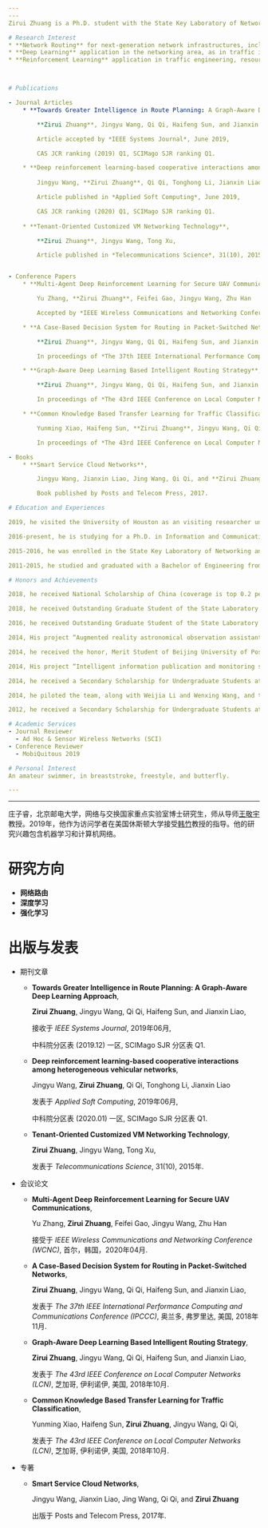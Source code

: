 ```yaml
---
---
Zirui Zhuang is a Ph.D. student with the State Key Laboratory of Networking and Switching Technology at Beijing University of Posts and Telecommunications under guidance of Professor [Jingyu Wang](https://teacher.bupt.edu.cn/wangjingyu/en/lwcg/59169/list/index.htm). In 2019, he went the University of Houston as a visiting researcher under the supervision of Professor [Zhu Han](http://www2.egr.uh.edu/~zhan2/). His research interests include Machine Learning and Computer Networks. 

# Research Interest
* **Network Routing** for next-generation network infrastructures, including but not limited to software-defined networks, using Artificial Intelligence techniques. This scenario is also known as Knowledge-Defined Networking.
* **Deep Learning** application in the networking area, as in traffic identification, prediction, and topology-centric, networking related data analysis.
* **Reinforcement Learning** application in traffic engineering, resource management, and QoS control.



# Publications

- Journal Articles
    * **Towards Greater Intelligence in Route Planning: A Graph-Aware Deep Learning Approach**,

        **Zirui Zhuang**, Jingyu Wang, Qi Qi, Haifeng Sun, and Jianxin Liao, 

        Article accepted by *IEEE Systems Journal*, June 2019,

        CAS JCR ranking (2019) Q1, SCIMago SJR ranking Q1.

    * **Deep reinforcement learning-based cooperative interactions among heterogeneous vehicular networks**,
  
        Jingyu Wang, **Zirui Zhuang**, Qi Qi, Tonghong Li, Jianxin Liao

        Article published in *Applied Soft Computing*, June 2019,

        CAS JCR ranking (2020) Q1, SCIMago SJR ranking Q1.
    
    * **Tenant-Oriented Customized VM Networking Technology**, 

        **Zirui Zhuang**, Jingyu Wang, Tong Xu, 

        Article published in *Telecommunications Science*, 31(10), 2015.


- Conference Papers
    * **Multi-Agent Deep Reinforcement Learning for Secure UAV Communications**,

        Yu Zhang, **Zirui Zhuang**, Feifei Gao, Jingyu Wang, Zhu Han

        Accepted by *IEEE Wireless Communications and Networking Conference (WCNC)*, Seoul, South Korea, April 2020.

    * **A Case-Based Decision System for Routing in Packet-Switched Networks**, 

        **Zirui Zhuang**, Jingyu Wang, Qi Qi, Haifeng Sun, and Jianxin Liao, 

        In proceedings of *The 37th IEEE International Performance Computing and Communications Conference (IPCCC)*, Orlando, FL, USA, November 2018.

    * **Graph-Aware Deep Learning Based Intelligent Routing Strategy**, 

        **Zirui Zhuang**, Jingyu Wang, Qi Qi, Haifeng Sun, and Jianxin Liao, 

        In proceedings of *The 43rd IEEE Conference on Local Computer Networks (LCN)*, Chicago, IL, USA, October 2018.

    * **Common Knowledge Based Transfer Learning for Traffic Classification**, 

        Yunming Xiao, Haifeng Sun, **Zirui Zhuang**, Jingyu Wang, Qi Qi, 

        In proceedings of *The 43rd IEEE Conference on Local Computer Networks (LCN)*, Chicago, IL, USA, October 2018.

- Books
    * **Smart Service Cloud Networks**,

        Jingyu Wang, Jianxin Liao, Jing Wang, Qi Qi, and **Zirui Zhuang**

        Book published by Posts and Telecom Press, 2017.

# Education and Experiences 

2019, he visited the University of Houston as an visiting researcher under supervision of Professor Zhu Han.

2016-present, he is studying for a Ph.D. in Information and Communication Engineering at the State Key Laboratory of Networking and Switching, Beijing University of Posts and Telecommunications, Beijing, China.

2015-2016, he was enrolled in the State Key Laboratory of Networking and Switching as an M.Phil. student in Information and Communication Engineering. He has later decided to pursue a doctorate degree.

2011-2015, he studied and graduated with a Bachelor of Engineering from the School of Information and Communication Engineering at Beijing University of Posts and Telecommunications, majoring in Electronic Information Engineering.

# Honors and Achievements

2018, he received National Scholarship of China (coverage is top 0.2 percent national wide).

2018, he received Outstanding Graduate Student of the State Laboratory of Networking and Switching.

2016, he received Outstanding Graduate Student of the State Laboratory of Networking and Switching.

2014, His project “Augmented reality astronomical observation assistant” won second prize at the Undergraduate Electronic Design Contest - 2014 Intel Cup Embedded System Design Invitational Contest (coverage is top 12 percent worldwide).

2014, he received the honor, Merit Student of Beijing University of Posts and Telecommunications, as an undergraduate student.

2014, His project “Intelligent information publication and monitoring system based on heterogeneous terminals” won second prize at the Innovation and Entrepreneurship Program.

2014, he received a Secondary Scholarship for Undergraduate Students at Beijing University of Posts and Telecommunications.

2014, he piloted the team, along with Weijia Li and Wenxing Wang, and they were designated as the Meritorious Winner in the 2014 Mathematical Contest in Modeling (coverage is top 9 percent worldwide).

2012, he received a Secondary Scholarship for Undergraduate Students at Beijing University of Posts and Telecommunications.

# Academic Services
- Journal Reviewer
  - Ad Hoc & Sensor Wireless Networks (SCI)
- Conference Reviewer
  - MobiQuitous 2019

# Personal Interest
An amateur swimmer, in breaststroke, freestyle, and butterfly.

---
```

---

庄子睿，北京邮电大学，网络与交换国家重点实验室博士研究生，师从导师[王敬宇](https://teacher.bupt.edu.cn/wangjingyu/zh_CN/index.htm)教授。2019年，他作为访问学者在美国休斯顿大学接受[韩竹](http://www2.egr.uh.edu/~zhan2/)教授的指导。他的研究兴趣包含机器学习和计算机网络。

# 研究方向
* **网络路由**
* **深度学习**
* **强化学习**

# 出版与发表

- 期刊文章
    * **Towards Greater Intelligence in Route Planning: A Graph-Aware Deep Learning Approach**,

        **Zirui Zhuang**, Jingyu Wang, Qi Qi, Haifeng Sun, and Jianxin Liao, 

        接收于 *IEEE Systems Journal*, 2019年06月,

        中科院分区表 (2019.12) 一区, SCIMago SJR 分区表 Q1.

    * **Deep reinforcement learning-based cooperative interactions among heterogeneous vehicular networks**,
  
        Jingyu Wang, **Zirui Zhuang**, Qi Qi, Tonghong Li, Jianxin Liao

        发表于 *Applied Soft Computing*, 2019年06月,

        中科院分区表 (2020.01) 一区, SCIMago SJR 分区表 Q1.
    
    * **Tenant-Oriented Customized VM Networking Technology**, 

        **Zirui Zhuang**, Jingyu Wang, Tong Xu, 

        发表于 *Telecommunications Science*, 31(10), 2015年.


- 会议论文
    * **Multi-Agent Deep Reinforcement Learning for Secure UAV Communications**,

        Yu Zhang, **Zirui Zhuang**, Feifei Gao, Jingyu Wang, Zhu Han

        接受于 *IEEE Wireless Communications and Networking Conference (WCNC)*, 首尔，韩国，2020年04月.

    * **A Case-Based Decision System for Routing in Packet-Switched Networks**, 

        **Zirui Zhuang**, Jingyu Wang, Qi Qi, Haifeng Sun, and Jianxin Liao, 

        发表于 *The 37th IEEE International Performance Computing and Communications Conference (IPCCC)*, 奥兰多, 弗罗里达, 美国, 2018年11月.

    * **Graph-Aware Deep Learning Based Intelligent Routing Strategy**, 

        **Zirui Zhuang**, Jingyu Wang, Qi Qi, Haifeng Sun, and Jianxin Liao, 

        发表于 *The 43rd IEEE Conference on Local Computer Networks (LCN)*, 芝加哥, 伊利诺伊, 美国, 2018年10月.

    * **Common Knowledge Based Transfer Learning for Traffic Classification**, 

        Yunming Xiao, Haifeng Sun, **Zirui Zhuang**, Jingyu Wang, Qi Qi, 

        发表于 *The 43rd IEEE Conference on Local Computer Networks (LCN)*, 芝加哥, 伊利诺伊, 美国, 2018年10月.

- 专著
    * **Smart Service Cloud Networks**,

        Jingyu Wang, Jianxin Liao, Jing Wang, Qi Qi, and **Zirui Zhuang**

        出版于 Posts and Telecom Press, 2017年.
